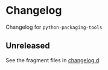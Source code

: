 <!-- markdownlint-disable MD024 -->
<!-- markdownlint-disable MD013 -->
<!-- prettier-ignore-start -->
# Changelog

Changelog for `python-packaging-tools`

## Unreleased

[changelog.d]: https://github.com/wpk-nist-gov/python-packaging-tools/tree/main/changelog.d

See the fragment files in [changelog.d]
<!-- prettier-ignore-end -->

<!-- markdownlint-enable MD013 -->

<!-- scriv-insert-here -->
